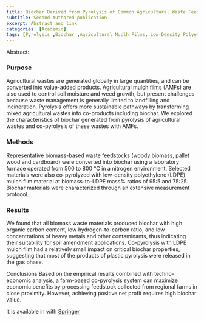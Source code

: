 ```yaml
---
title: Biochar Derived from Pyrolysis of Common Agricultural Waste Feedstocks and Co-pyrolysis with Low-Density Polyethylene Mulch Film
subtitle: Second Authored publication
excerpt: Abstract and link
categories: [Academic]
tags: [Pyrolysis ,Biochar ,Agricultural Muclh Films, Low-Density Polyethylene]
---
```

Abstract:
### Purpose
Agricultural wastes are generated globally in large quantities, and can be converted into value-added products. 
Agricultural mulch films (AMFs) are also used to control soil moisture and weed growth, but present challenges because waste management is generally limited to landfilling and incineration. 
Pyrolysis offers more sustainable pathways by transforming mixed agricultural wastes into co-products including biochar.
We explored the characteristics of biochar generated from pyrolysis of agricultural wastes and co-pyrolysis of these wastes with AMFs.

### Methods
Representative biomass-based waste feedstocks (woody biomass, pallet wood and cardboard) were converted into biochar using a laboratory furnace operated from 500 to 800 °C in a nitrogen environment. 
Selected materials were also co-pyrolyzed with low-density polyethylene (LDPE) mulch film material at biomass-to-LDPE mass% ratios of 95:5 and 75:25. 
Biochar materials were characterized through an extensive measurement protocol.

### Results
We found that all biomass waste materials produced biochar with high organic carbon content, 
low hydrogen-to-carbon ratio, and low concentrations of heavy metals and other contaminants, thus indicating their suitability for soil amendment applications. 
Co-pyrolysis with LDPE mulch film had a relatively small impact on critical biochar properties, suggesting that most of the products of plastic pyrolysis were released in the gas phase.

Conclusions
Based on the empirical results combined with techno-economic analysis, a farm-based co-pyrolysis system can maximize economic
benefits by processing feedstock collected from regional farms in close proximity.
However, achieving positive net profit requires high biochar value.


It is available in with [Springer](https://link.springer.com/article/10.1007/s12649-022-01760-7)